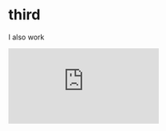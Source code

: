 # third

I also work

<iframe class="iframe-video fill-slide" src="https://www.youtube.com/embed/FEnRpy9Xfes?rel=0&amp;controls=0&amp;showinfo=0&amp;start=10&amp;autoplay=1" frameborder="0" allow="autoplay; encrypted-media" allowfullscreen></iframe>
